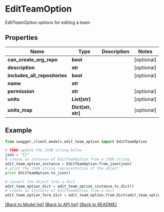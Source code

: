 # EditTeamOption

EditTeamOption options for editing a team

## Properties
Name | Type | Description | Notes
------------ | ------------- | ------------- | -------------
**can_create_org_repo** | **bool** |  | [optional] 
**description** | **str** |  | [optional] 
**includes_all_repositories** | **bool** |  | [optional] 
**name** | **str** |  | 
**permission** | **str** |  | [optional] 
**units** | **List[str]** |  | [optional] 
**units_map** | **Dict[str, str]** |  | [optional] 

## Example

```python
from swagger_client.models.edit_team_option import EditTeamOption

# TODO update the JSON string below
json = "{}"
# create an instance of EditTeamOption from a JSON string
edit_team_option_instance = EditTeamOption.from_json(json)
# print the JSON string representation of the object
print EditTeamOption.to_json()

# convert the object into a dict
edit_team_option_dict = edit_team_option_instance.to_dict()
# create an instance of EditTeamOption from a dict
edit_team_option_form_dict = edit_team_option.from_dict(edit_team_option_dict)
```
[[Back to Model list]](../README.md#documentation-for-models) [[Back to API list]](../README.md#documentation-for-api-endpoints) [[Back to README]](../README.md)


